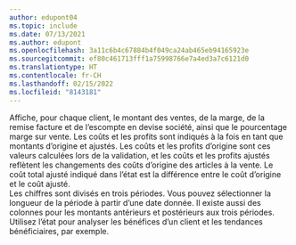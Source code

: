 ```yaml
---
author: edupont04
ms.topic: include
ms.date: 07/13/2021
ms.author: edupont
ms.openlocfilehash: 3a11c6b4c67884b4f049ca24ab465eb94165923e
ms.sourcegitcommit: ef80c461713fff1a75998766e7a4ed3a7c6121d0
ms.translationtype: HT
ms.contentlocale: fr-CH
ms.lasthandoff: 02/15/2022
ms.locfileid: "8143181"
---
```

Affiche, pour chaque client, le montant des ventes, de la marge, de la remise facture et de l’escompte en devise société, ainsi que le pourcentage marge sur vente. Les coûts et les profits sont indiqués à la fois en tant que montants d’origine et ajustés. Les coûts et les profits d’origine sont ces valeurs calculées lors de la validation, et les coûts et les profits ajustés reflètent les changements des coûts d’origine des articles à la vente. Le coût total ajusté indiqué dans l’état est la différence entre le coût d’origine et le coût ajusté.<br>Les chiffres sont divisés en trois périodes. Vous pouvez sélectionner la longueur de la période à partir d’une date donnée. Il existe aussi des colonnes pour les montants antérieurs et postérieurs aux trois périodes. Utilisez l’état pour analyser les bénéfices d’un client et les tendances bénéficiaires, par exemple.  
